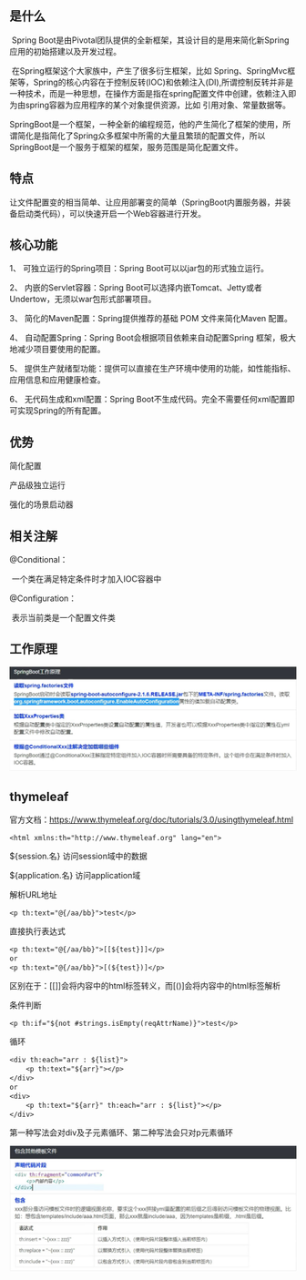 ## 是什么

​	Spring Boot是由Pivotal团队提供的全新框架，其设计目的是用来简化新Spring应用的初始搭建以及开发过程。

​	在Spring框架这个大家族中，产生了很多衍生框架，比如 Spring、SpringMvc框架等，Spring的核心内容在于控制反转(IOC)和依赖注入(DI),所谓控制反转并非是一种技术，而是一种思想，在操作方面是指在spring配置文件中创建<bean>，依赖注入即为由spring容器为应用程序的某个对象提供资源，比如 引用对象、常量数据等。

​	SpringBoot是一个框架，一种全新的编程规范，他的产生简化了框架的使用，所谓简化是指简化了Spring众多框架中所需的大量且繁琐的配置文件，所以 SpringBoot是一个服务于框架的框架，服务范围是简化配置文件。

## 特点

​	让文件配置变的相当简单、让应用部署变的简单（SpringBoot内置服务器，并装备启动类代码），可以快速开启一个Web容器进行开发。



## 核心功能

1、 可独立运行的Spring项目：Spring Boot可以以jar包的形式独立运行。

2、 内嵌的Servlet容器：Spring Boot可以选择内嵌Tomcat、Jetty或者Undertow，无须以war包形式部署项目。

3、 简化的Maven配置：Spring提供推荐的基础 POM 文件来简化Maven 配置。

4、 自动配置Spring：Spring Boot会根据项目依赖来自动配置Spring 框架，极大地减少项目要使用的配置。

5、 提供生产就绪型功能：提供可以直接在生产环境中使用的功能，如性能指标、应用信息和应用健康检查。

6、 无代码生成和xml配置：Spring Boot不生成代码。完全不需要任何xml配置即可实现Spring的所有配置。



## 优势

简化配置

产品级独立运行

强化的场景启动器



## 相关注解

@Conditional：

​	一个类在满足特定条件时才加入IOC容器中

@Configuration：

​	表示当前类是一个配置文件类



## 工作原理

![springboot工作原理](\截图\springboot工作原理.jpg)



## thymeleaf

官方文档：https://www.thymeleaf.org/doc/tutorials/3.0/usingthymeleaf.html

```
<html xmlns:th="http://www.thymeleaf.org" lang="en">
```

${session.名} 访问session域中的数据

${application.名} 访问application域



解析URL地址

```
<p th:text="@{/aa/bb}">test</p>
```



直接执行表达式

```
<p th:text="@{/aa/bb}">[[${test}]]</p>
or
<p th:text="@{/aa/bb}">[(${test})]</p>
```

区别在于：[[]]会将内容中的html标签转义，而[()]会将内容中的html标签解析



条件判断

```
<p th:if="${not #strings.isEmpty(reqAttrName)}">test</p>
```



循环

```
<div th:each="arr : ${list}">
    <p th:text="${arr}"></p>
</div>
or
<div>
    <p th:text="${arr}" th:each="arr : ${list}"></p>
</div>
```

第一种写法会对div及子元素循环、第二种写法会只对p元素循环



![springboot-thymeleaf-包含其他模板](\截图\springboot-thymeleaf-包含其他模板.jpg)
